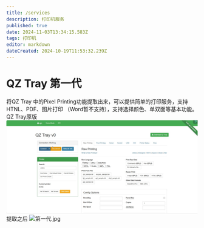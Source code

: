 ```yaml
---
title: /services
description: 打印机服务
published: true
date: 2024-11-03T13:34:15.583Z
tags: 打印机
editor: markdown
dateCreated: 2024-10-19T11:53:32.239Z
---
```


# QZ Tray 第一代
将QZ Tray 中的Pixel Printing功能提取出来，可以提供简单的打印服务，支持HTNL、PDF、图片打印
（Word暂不支持），支持选择颜色、单双面等基本功能。
QZ Tray原版
![qztray原版.jpg](/pictures/image/qztray原版.jpg)
提取之后
![第一代.jpg](/pictures/image/第一代.jpg)